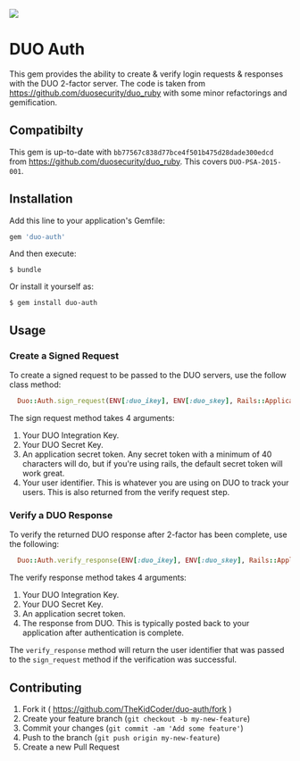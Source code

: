 ![](http://techjeeper.com/wp-content/uploads/2013/08/Wordmark-Duo.png)

# DUO Auth 

This gem provides the ability to create & verify login requests & responses with the DUO 2-factor server.
The code is taken from https://github.com/duosecurity/duo_ruby with some minor refactorings and gemification.

## Compatibilty
This gem is up-to-date with `bb77567c838d77bce4f501b475d28dade300edcd` from https://github.com/duosecurity/duo_ruby.
This covers `DUO-PSA-2015-001`.

## Installation

Add this line to your application's Gemfile:

```ruby
gem 'duo-auth'
```

And then execute:

    $ bundle

Or install it yourself as:

    $ gem install duo-auth

## Usage

### Create a Signed Request

To create a signed request to be passed to the DUO servers, use the follow class method:
```ruby
  Duo::Auth.sign_request(ENV[:duo_ikey], ENV[:duo_skey], Rails::Application.config.secret_token, @user.id)
```

The sign request method takes 4 arguments:

1. Your DUO Integration Key.
2. Your DUO Secret Key.
3. An application secret token. Any secret token with a minimum of 40 characters will do, but if you're using rails, the default secret token will work great.
4. Your user identifier. This is whatever you are using on DUO to track your users. This is also returned from the verify request step.

### Verify a DUO Response

To verify the returned DUO response after 2-factor has been complete, use the following:
```ruby
  Duo::Auth.verify_response(ENV[:duo_ikey], ENV[:duo_skey], Rails::Application.config.secret_token, params[:sig_response])
```
The verify response method takes 4 arguments:

1. Your DUO Integration Key.
2. Your DUO Secret Key.
3. An application secret token.
4. The response from DUO. This is typically posted back to your application after authentication is complete.

The `verify_response` method will return the user identifier that was passed to the `sign_request` method if the verification was successful.

## Contributing

1. Fork it ( https://github.com/TheKidCoder/duo-auth/fork )
2. Create your feature branch (`git checkout -b my-new-feature`)
3. Commit your changes (`git commit -am 'Add some feature'`)
4. Push to the branch (`git push origin my-new-feature`)
5. Create a new Pull Request
